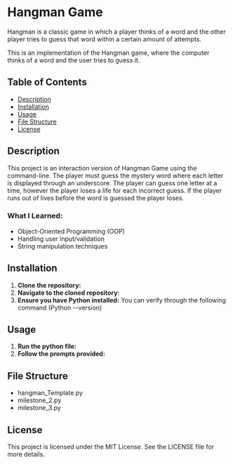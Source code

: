 # Hangman Game

Hangman is a classic game in which a player thinks of a word and the other player tries to guess that word within a certain amount of attempts.

This is an implementation of the Hangman game, where the computer thinks of a word and the user tries to guess it. 

## Table of Contents

- [Description](#description)
- [Installation](#installation)
- [Usage](#usage)
- [File Structure](#file-structure)
- [License](#license)

## Description

This project is an interaction version of Hangman Game using the command-line.
The player must guess the mystery word where each letter is displayed through an underscore.
The player can guess one letter at a time, however the player loses a life for each incorrect guess.
If the player runs out of lives before the word is guessed the player loses.

### What I Learned:

- Object-Oriented Programming (OOP)
- Handling user input/validation
- String manipulation techniques

## Installation

1. **Clone the repository:**
2. **Navigate to the cloned repository:**
3. **Ensure you have Python installed:** You can verify through the following command (Python --version)

## Usage

1. **Run the python file:**
2. **Follow the prompts provided:**

## File Structure

- hangman_Template.py
- milestone_2.py
- milestone_3.py

## License

This project is licensed under the MIT License. See the LICENSE file for more details.
